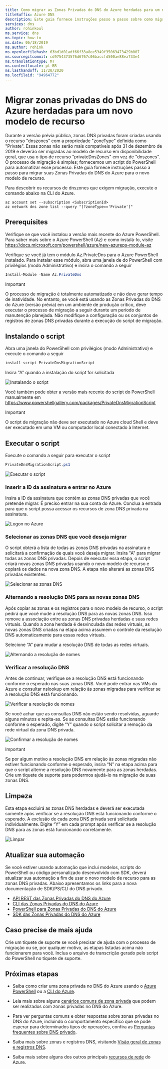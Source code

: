```yaml
---
title: Como migrar as Zonas Privadas do DNS do Azure herdadas para um novo modelo de recurso
titleSuffix: Azure DNS
description: Este guia fornece instruções passo a passo sobre como migrar as zonas DNS privadas herdadas para o modelo de recurso mais recente
services: dns
author: rohinkoul
ms.service: dns
ms.topic: how-to
ms.date: 06/18/2019
ms.author: rohink
ms.openlocfilehash: 63bd1d01adf66f33a8ee5349f35063473429b007
ms.sourcegitcommit: cd9754373576d6767c06baccfd500ae88ea733e4
ms.translationtype: MT
ms.contentlocale: pt-BR
ms.lasthandoff: 11/20/2020
ms.locfileid: "94964772"
---
```

# <a name="migrating-legacy-azure-dns-private-zones-to-new-resource-model"></a>Migrar zonas privadas do DNS do Azure herdadas para um novo modelo de recurso

Durante a versão prévia pública, zonas DNS privadas foram criadas usando o recurso "dnszones" com a propriedade "zoneType" definida como "Private". Essas zonas não serão mais compatíveis após 31 de dezembro de 2019 e deverão ser migradas ao modelo de recurso em disponibilidade geral, que usa o tipo de recurso "privateDnsZones" em vez de "dnszones". O processo de migração é simples; fornecemos um script do PowerShell para automatizar esse processo. Este guia fornece instruções passo a passo para migrar suas Zonas Privadas do DNS do Azure para o novo modelo de recurso.

Para descobrir os recursos de dnszones que exigem migração, execute o comando abaixo na CLI do Azure.
```azurecli
az account set --subscription <SubscriptionId>
az network dns zone list --query "[?zoneType=='Private']"
```

## <a name="prerequisites"></a>Prerequisites

Verifique se que você instalou a versão mais recente do Azure PowerShell. Para saber mais sobre o Azure PowerShell (Az) e como instalá-lo, visite https://docs.microsoft.com/powershell/azure/new-azureps-module-az

Verifique se você já tem o módulo Az.PrivateDns para o Azure PowerShell instalado. Para instalar esse módulo, abra uma janela de do PowerShell com privilégios (modo Administrativo) e insira o comando a seguir

```powershell
Install-Module -Name Az.PrivateDns
```

>[!IMPORTANT]
>O processo de migração é totalmente automatizado e não deve gerar tempo de inatividade. No entanto, se você está usando as Zonas Privadas do DNS do Azure (versão prévia) em um ambiente de produção crítico, deve executar o processo de migração a seguir durante um período de manutenção planejada. Não modifique a configuração ou os conjuntos de registros de zonas DNS privadas durante a execução do script de migração.

## <a name="installing-the-script"></a>Instalando o script

Abra uma janela do PowerShell com privilégios (modo Administrativo) e execute o comando a seguir

```powershell
install-script PrivateDnsMigrationScript
```

Insira "A" quando a instalação do script for solicitada

![Instalando o script](./media/private-dns-migration-guide/install-migration-script.png)

Você também pode obter a versão mais recente do script do PowerShell manualmente em https://www.powershellgallery.com/packages/PrivateDnsMigrationScript

>[!IMPORTANT]
>O script de migração não deve ser executado no Azure cloud Shell e deve ser executado em uma VM ou computador local conectado à Internet.

## <a name="running-the-script"></a>Executar o script

Execute o comando a seguir para executar o script

```powershell
PrivateDnsMigrationScript.ps1
```

![Executar o script](./media/private-dns-migration-guide/running-migration-script.png)

### <a name="enter-the-subscription-id-and-sign-in-to-azure"></a>Inserir a ID da assinatura e entrar no Azure

Insira a ID da assinatura que contém as zonas DNS privadas que você pretende migrar. É preciso entrar na sua conta do Azure. Conclua a entrada para que o script possa acessar os recursos de zona DNS privada na assinatura.

![Logon no Azure](./media/private-dns-migration-guide/login-migration-script.png)

### <a name="select-the-dns-zones-you-want-to-migrate"></a>Selecionar as zonas DNS que você deseja migrar

O script obterá a lista de todas as zonas DNS privadas na assinatura e solicitará a confirmação de quais você deseja migrar. Insira "A" para migrar todas as zonas DNS privadas. Depois de executar essa etapa, o script criará novas zonas DNS privadas usando o novo modelo de recurso e copiará os dados na nova zona DNS. A etapa não alterará as zonas DNS privadas existentes.

![Selecionar as zonas DNS](./media/private-dns-migration-guide/migratezone-migration-script.png)

### <a name="switching-dns-resolution-to-the-new-dns-zones"></a>Alternando a resolução DNS para as novas zonas DNS

Após copiar as zonas e os registros para o novo modelo de recurso, o script pedirá que você mude a resolução DNS para as novas zonas DNS. Isso remove a associação entre as zonas DNS privadas herdadas e suas redes virtuais. Quando a zona herdada é desvinculada das redes virtuais, as novas zonas DNS criadas na etapa acima assumem o controle da resolução DNS automaticamente para essas redes virtuais.

Selecione “A” para mudar a resolução DNS de todas as redes virtuais.

![Alternando a resolução de nomes](./media/private-dns-migration-guide/switchresolution-migration-script.png)

### <a name="verify-the-dns-resolution"></a>Verificar a resolução DNS

Antes de continuar, verifique se a resolução DNS está funcionando conforme o esperado nas suas zonas DNS. Você pode entrar nas VMs do Azure e consultar nslookup em relação às zonas migradas para verificar se a resolução DNS está funcionando.

![Verificar a resolução de nomes](./media/private-dns-migration-guide/verifyresolution-migration-script.png)

Se você achar que as consultas DNS não estão sendo resolvidas, aguarde alguns minutos e repita-as. Se as consultas DNS estão funcionando conforme o esperado, digite “Y” quando o script solicitar a remoção da rede virtual da zona DNS privada.

![Confirmar a resolução de nomes](./media/private-dns-migration-guide/confirmresolution-migration-script.png)

>[!IMPORTANT]
>Se por algum motivo a resolução DNS em relação às zonas migradas não estiver funcionando conforme o esperado, insira “N” na etapa acima para que o script alterne a resolução DNS novamente para as zonas herdadas. Crie um tíquete de suporte para podermos ajudá-lo na migração de suas zonas DNS.

## <a name="cleanup"></a>Limpeza

Esta etapa excluirá as zonas DNS herdadas e deverá ser executada somente após verificar se a resolução DNS está funcionando conforme o esperado. A exclusão de cada zona DNS privada será solicitada individualmente. Digite “Y” em cada prompt após verificar se a resolução DNS para as zonas está funcionando corretamente.

![Limpar](./media/private-dns-migration-guide/cleanup-migration-script.png)

## <a name="update-your-automation"></a>Atualizar sua automação

Se você estiver usando automação que inclui modelos, scripts do PowerShell ou código personalizado desenvolvido com SDK, deverá atualizar sua automação a fim de usar o novo modelo de recurso para as zonas DNS privadas. Abaixo apresentamos os links para a nova documentação de SDK/PS/CLI do DNS privado.
* [API REST das Zonas Privadas do DNS do Azure](/rest/api/dns/privatedns/privatezones)
* [CLI das Zonas Privadas do DNS do Azure](/cli/azure/ext/privatedns/network/private-dns?view=azure-cli-latest)
* [PowerShell para Zonas Privadas do DNS do Azure](/powershell/module/az.privatedns/?view=azps-2.3.2)
* [SDK das Zonas Privadas do DNS do Azure](/dotnet/api/overview/azure/privatedns/management?view=azure-dotnet-preview)

## <a name="need-further-help"></a>Caso precise de mais ajuda

Crie um tíquete de suporte se você precisar de ajuda com o processo de migração ou se, por qualquer motivo, as etapas listadas acima não funcionarem para você. Inclua o arquivo de transcrição gerado pelo script do PowerShell no tíquete de suporte.

## <a name="next-steps"></a>Próximas etapas

* Saiba como criar uma zona privada no DNS do Azure usando o [Azure PowerShell](./private-dns-getstarted-powershell.md) ou a [CLI do Azure](./private-dns-getstarted-cli.md).

* Leia mais sobre alguns [cenários comuns de zona privada](./private-dns-scenarios.md) que podem ser realizados com zonas privadas no DNS do Azure.

* Para ver perguntas comuns e obter respostas sobre zonas privadas no DNS do Azure, incluindo o comportamento específico que se pode esperar para determinados tipos de operações, confira as [Perguntas frequentes sobre DNS privado](./dns-faq-private.md).

* Saiba mais sobre zonas e registros DNS, visitando [Visão geral de zonas e registros DNS](dns-zones-records.md).

* Saiba mais sobre alguns dos outros principais [recursos de rede](../networking/networking-overview.md) do Azure.